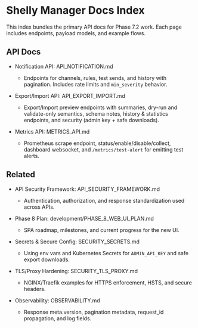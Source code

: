 # Shelly Manager Docs Index

This index bundles the primary API docs for Phase 7.2 work. Each page includes endpoints, payload models, and example flows.

## API Docs

- Notification API: API_NOTIFICATION.md
  - Endpoints for channels, rules, test sends, and history with pagination. Includes rate limits and `min_severity` behavior.

- Export/Import API: API_EXPORT_IMPORT.md
  - Export/Import preview endpoints with summaries, dry-run and validate-only semantics, schema notes, history & statistics endpoints, and security (admin key + safe downloads).

- Metrics API: METRICS_API.md
  - Prometheus scrape endpoint, status/enable/disable/collect, dashboard websocket, and `/metrics/test-alert` for emitting test alerts.

## Related

- API Security Framework: API_SECURITY_FRAMEWORK.md
  - Authentication, authorization, and response standardization used across APIs.
 
- Phase 8 Plan: development/PHASE_8_WEB_UI_PLAN.md
  - SPA roadmap, milestones, and current progress for the new UI.
  
- Secrets & Secure Config: SECURITY_SECRETS.md
  - Using env vars and Kubernetes Secrets for `ADMIN_API_KEY` and safe export downloads.

- TLS/Proxy Hardening: SECURITY_TLS_PROXY.md
  - NGINX/Traefik examples for HTTPS enforcement, HSTS, and secure headers.

- Observability: OBSERVABILITY.md
  - Response meta.version, pagination metadata, request_id propagation, and log fields.
